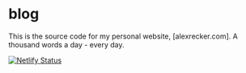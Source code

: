 # blog

This is the source code for my personal website, [alexrecker.com].  A
thousand words a day - every day.

[![Netlify Status](https://api.netlify.com/api/v1/badges/6db0d11b-247f-43e4-b048-61a5168349a4/deploy-status)](https://app.netlify.com/sites/arecker-blog/deploys)

[www.alexrecker.com]: https://www.alexrecker.com
